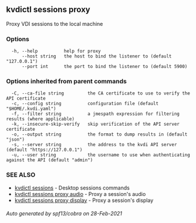 ## kvdictl sessions proxy

Proxy VDI sessions to the local machine

### Options

```
  -h, --help          help for proxy
      --host string   the host to bind the listener to (default "127.0.0.1")
      --port int      the port to bind the listener to (default 5900)
```

### Options inherited from parent commands

```
  -C, --ca-file string         the CA certificate to use to verify the API certificate
  -c, --config string          configuration file (default "$HOME/.kvdi.yaml")
  -f, --filter string          a jmespath expression for filtering results (where applicable)
  -k, --insecure-skip-verify   skip verification of the API server certificate
  -o, --output string          the format to dump results in (default "json")
  -s, --server string          the address to the kvdi API server (default "https://127.0.0.1")
  -u, --user string            the username to use when authenticating against the API (default "admin")
```

### SEE ALSO

* [kvdictl sessions](kvdictl_sessions.md)	 - Desktop sessions commands
* [kvdictl sessions proxy audio](kvdictl_sessions_proxy_audio.md)	 - Proxy a session's audio
* [kvdictl sessions proxy display](kvdictl_sessions_proxy_display.md)	 - Proxy a session's display

###### Auto generated by spf13/cobra on 28-Feb-2021
